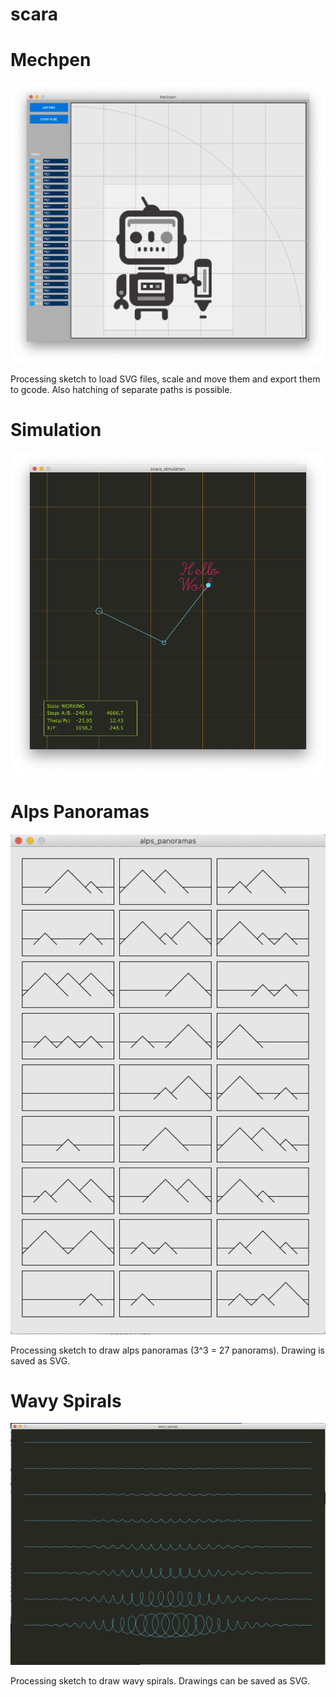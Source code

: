 # scara

# Mechpen

![Screenshot](Mechpen/mechpen_screenshot.png)

Processing sketch to load SVG files, scale and move them and export
them to gcode.
Also hatching of separate paths is possible.


# Simulation

![Screenshot](scara_simulation/scara_simulation_screenshot.png)

# Alps Panoramas

![Screenshot](alps_panoramas/alps_screenshot.png)

Processing sketch to draw alps panoramas (3^3 = 27 panorams).
Drawing is saved as SVG.

# Wavy Spirals

![Screenshot](wavy_spirals/wavy_spirals_screenshot.png)

Processing sketch to draw wavy spirals.
Drawings can be saved as SVG.


